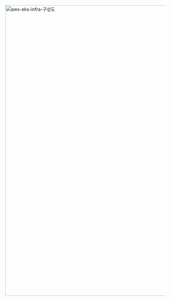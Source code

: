 <img width="2041" height="913" alt="aws-eks-infra-구성도" src="https://github.com/user-attachments/assets/97b5a1e7-faae-4854-980b-6fa49589364f" />


